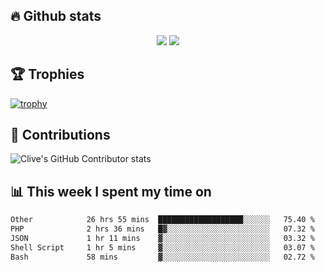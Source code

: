 ## &#128293; Github stats

<!-- GitHub Readme Streak Stats - https://github.com/DenverCoder1/github-readme-streak-stats -->
<p align="center">

<picture>
  <source 
    srcset="https://github-readme-stats.vercel.app/api?username=clivewalkden&count_private=true&show_icons=true&theme=darcula"
    media="(prefers-color-scheme: dark)"
  />
  <source
    srcset="https://github-readme-stats.vercel.app/api?username=clivewalkden&count_private=true&show_icons=true&theme=calm"
    media="(prefers-color-scheme: light), (prefers-color-scheme: no-preference)"
  />
  <img src="https://github-readme-stats.vercel.app/api?username=clivewalkden&count_private=true&show_icons=true&theme=darcula" />
</picture>

<a href="https://git.io/streak-stats" target="_blank">
  <img src="http://github-readme-streak-stats.herokuapp.com?user=clivewalkden&theme=darcula&date_format=j%20M%5B%20Y%5D" />
</a>

</p>

## &#127942; Trophies
[![trophy](https://github-profile-trophy.vercel.app/?username=clivewalkden&theme=onedark)](https://github.com/clivewalkden/github-profile-trophy)

## &#129309; Contributions
![Clive's GitHub Contributor stats](https://github-contributor-stats.vercel.app/api?username=clivewalkden)

## &#128202; This week I spent my time on
<!--START_SECTION:waka-->

```txt
Other            26 hrs 55 mins  ███████████████████░░░░░░   75.40 %
PHP              2 hrs 36 mins   █▓░░░░░░░░░░░░░░░░░░░░░░░   07.32 %
JSON             1 hr 11 mins    ▓░░░░░░░░░░░░░░░░░░░░░░░░   03.32 %
Shell Script     1 hr 5 mins     ▓░░░░░░░░░░░░░░░░░░░░░░░░   03.07 %
Bash             58 mins         ▓░░░░░░░░░░░░░░░░░░░░░░░░   02.72 %
```

<!--END_SECTION:waka-->
